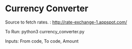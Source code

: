 # Currency Converter

Source to fetch rates. : http://rate-exchange-1.appspot.com/ 

To Run:
python3 currency_converter.py


Inputs: 
From code, To code, Amount
